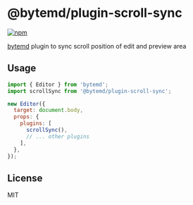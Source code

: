 # @bytemd/plugin-scroll-sync

[![npm](https://img.shields.io/npm/v/@bytemd/plugin-scroll-sync.svg)](https://npm.im/@bytemd/plugin-scroll-sync)

[bytemd](https://github.com/bytedance/bytemd) plugin to sync scroll position of edit and preview area

## Usage

```js
import { Editor } from 'bytemd';
import scrollSync from '@bytemd/plugin-scroll-sync';

new Editor({
  target: document.body,
  props: {
    plugins: [
      scrollSync(),
      // ... other plugins
    ],
  },
});
```

## License

MIT

